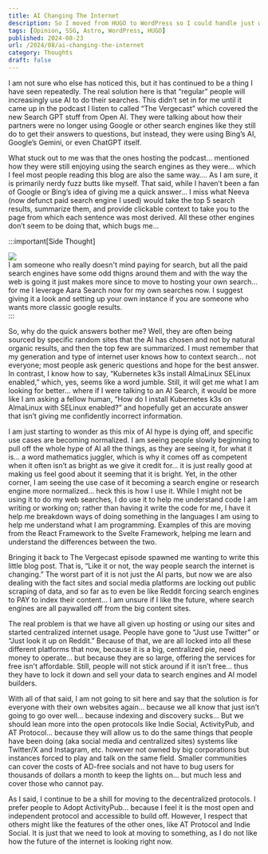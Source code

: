 ```yaml
---
title: AI Changing The Internet
description: So I moved from HUGO to WordPress so I could handle just writing posts again, and have an easier way to handling it. That said, WordPress is great, but with the new stuff Automattic is doing kinda starting to rub me the wrong way and...
tags: [Opinion, SSG, Astro, WordPress, HUGO]
published: 2024-08-23
url: /2024/08/ai-changing-the-internet
category: Thoughts
draft: false
---
```


I am not sure who else has noticed this, but it has continued to be a thing I have seen repeatedly. The real solution here is that “regular” people will increasingly use AI to do their searches. This didn’t set in for me until it came up in the podcast I listen to called “The Vergecast” which covered the new Search GPT stuff from Open AI. They were talking about how their partners were no longer using Google or other search engines like they still do to get their answers to questions, but instead, they were using Bing’s AI, Google’s Gemini, or even ChatGPT itself.

What stuck out to me was that the ones hosting the podcast… mentioned how they were still enjoying using the search engines as they were… which I feel most people reading this blog are also the same way…. As I am sure, it is primarily nerdy fuzz butts like myself. That said, while I haven’t been a fan of Google or Bing’s idea of giving me a quick answer... I miss what Neeva (now defunct paid search engine I used) would take the top 5 search results, summarize them, and provide clickable context to take you to the page from which each sentence was most derived. All these other engines don’t seem to be doing that, which bugs me…

:::important[Side Thought]

<div class="flex">
<div><img src="/stickers/happy-typing.webp" /></div>
<div class="grow p-4">I am someone who really doesn't mind paying for search, but all the paid search engines have some odd thigns around them and with the way the web is going it just makes more since to move to hosting your own search... for me I leverage Aara Search now for my own searches now. I suggest giving it a look and setting up your own instance if you are someone who wants more classic google results.</div>
</div>
:::

So, why do the quick answers bother me? Well, they are often being sourced by specific random sites that the AI has chosen and not by natural organic results, and then the top few are summarized. I must remember that my generation and type of internet user knows how to context search… not everyone; most people ask generic questions and hope for the best answer. In contrast, I know how to say, “Kubernetes k3s install AlmaLinux SELinux enabled,” which, yes, seems like a word jumble. Still, it will get me what I am looking for better… where if I were talking to an AI Search, it would be more like I am asking a fellow human, “How do I install Kubernetes k3s on AlmaLinux with SELinux enabled?” and hopefully get an accurate answer that isn’t giving me confidently incorrect information.

I am just starting to wonder as this mix of AI hype is dying off, and specific use cases are becoming normalized. I am seeing people slowly beginning to pull off the whole hype of AI all the things, as they are seeing it, for what it is… a word mathematics juggler, which is why it comes off as competent when it often isn’t as bright as we give it credit for… it is just really good at making us feel good about it seeming that it is bright. Yet, in the other corner, I am seeing the use case of it becoming a search engine or research engine more normalized… heck this is how I use it. While I might not be using it to do my web searches, I do use it to help me understand code I am writing or working on; rather than having it write the code for me, I have it help me breakdown ways of doing something in the languages I am using to help me understand what I am programming. Examples of this are moving from the React Framework to the Svelte Framework, helping me learn and understand the differences between the two.

Bringing it back to The Vergecast episode spawned me wanting to write this little blog post. That is, “Like it or not, the way people search the internet is changing.” The worst part of it is not just the AI parts, but now we are also dealing with the fact sites and social media platforms are locking out public scraping of data, and so far as to even be like Reddit forcing search engines to PAY to index their content… I am unsure if I like the future, where search engines are all paywalled off from the big content sites.

The real problem is that we have all given up hosting or using our sites and started centralized internet usage. People have gone to “Just use Twitter” or “Just look it up on Reddit.” Because of that, we are all locked into all these different platforms that now, because it is a big, centralized pie, need money to operate… but because they are so large, offering the services for free isn't affordable. Still, people will not stick around if it isn’t free… thus they have to lock it down and sell your data to search engines and AI model builders.

With all of that said, I am not going to sit here and say that the solution is for everyone with their own websites again… because we all know that just isn’t going to go over well… because indexing and discovery sucks… But we should lean more into the open protocols like Indie Social, ActivityPub, and AT Protocol… because they will allow us to do the same things that people have been doing (aka social media and centralized sites) systems like Twitter/X and Instagram, etc. however not owned by big corporations but instances forced to play and talk on the same field. Smaller communities can cover the costs of AD-free socials and not have to bug users for thousands of dollars a month to keep the lights on… but much less and cover those who cannot pay.

As I said, I continue to be a shill for moving to the decentralized protocols. I prefer people to Adopt ActivityPub… because I feel it is the most open and independent protocol and accessible to build off. However, I respect that others might like the features of the other ones, like AT Protocol and Indie Social. It is just that we need to look at moving to something, as I do not like how the future of the internet is looking right now.
